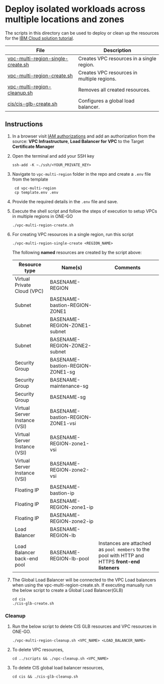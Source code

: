 # Deploy isolated workloads across multiple locations and zones

The scripts in this directory can be used to deploy or clean up the resources for the [IBM Cloud solution tutorial](https://cloud.ibm.com/docs/solution-tutorials?topic=solution-tutorials-vpc-multi-region#vpc-multi-region).

| File | Description |
| ---- | ----------- |
| [vpc-multi-region-single-create.sh](vpc-multi-region-single-create.sh) | Creates VPC resources in a single region. |
| [vpc-multi-region-create.sh](vpc-multi-region-create.sh) | Creates VPC resources in multiple regions. |
| [vpc-multi-region-cleanup.sh](vpc-multi-region-cleanup.sh) | Removes all created resources. |
| [cis/cis-glb-create.sh](cis/cis-glb-create.sh) | Configures a global load balancer. |

## Instructions

1. In a browser visit [IAM authorizations](https://cloud.ibm.com/iam/authorizations) and add an authorization from the source: **VPC Infrastructure**, **Load Balancer for VPC** to the Target **Certificate Manager**

1. Open the terminal and add your SSH key

    ```
    ssh-add -K ~./ssh/<YOUR_PRIVATE_KEY>
    ```

1. Navigate to `vpc-multi-region` folder in the repo and create a `.env` file from the template

   ```
    cd vpc-multi-region
    cp template.env .env
   ```

1. Provide the required details in the `.env` file and save.

1. Execute the shell script and follow the steps of execution to setup VPCs in multiple regions in ONE-GO

    ```
    ./vpc-multi-region-create.sh
    ```
1. For creating VPC resources in a single region, run this script
    ```
    ./vpc-multi-region-single-create <REGION_NAME>
    ```
    The following **named** resources are created by the script above:
    
    | Resource type| Name(s) | Comments |
    |--------------|------|----------|
    | Virtual Private Cloud (VPC) | BASENAME-REGION | |
    | Subnet | BASENAME-bastion-REGION-ZONE1|  |
    | Subnet | BASENAME-REGION-ZONE1-subnet| |
    | Subnet | BASENAME-REGION-ZONE2-subnet| |
    | Security Group | BASENAME-bastion-REGION-ZONE1-sg | |
    | Security Group | BASENAME-maintenance-sg | |
    | Security Group | BASENAME-sg | |
    | Virtual Server Instance (VSI) | BASENAME-bastion-REGION-ZONE1-vsi | |
    | Virtual Server Instance (VSI) | BASENAME-REGION-zone1-vsi | |
    | Virtual Server Instance (VSI) | BASENAME-REGION-zone2-vsi | |
    | Floating IP | BASENAME-bastion-ip | |
    | Floating IP | BASENAME-REGION-zone1-ip | |
    | Floating IP | BASENAME-REGION-zone2-ip | |
    | Load Balancer | BASENAME-REGION-lb | |
    | Load Balancer back-end pool | BASENAME-REGION-lb-pool | Instances are attached as `pool members` to the pool with HTTP and HTTPS **front-end listeners**|


1. The Global Load Balancer will be connected to the VPC Load balancers when using the vpc-multi-region-create.sh.  If executing manually run the below script to create a Global Load Balancer(GLB)
    ```
    cd cis
    ./cis-glb-create.sh
    ```
### Cleanup

1. Run the below script to delete CIS GLB resources and VPC resources in ONE-GO.
    ```
    ./vpc-multi-region-cleanup.sh <VPC_NAME> <LOAD_BALANCER_NAME>
    ```
1. To delete VPC resources,
    ```
    cd ../scripts && ./vpc-cleanup.sh <VPC_NAME>
    ```
1. To delete CIS global load balancer resources,
    ```
    cd cis && ./cis-glb-cleanup.sh
    ```
